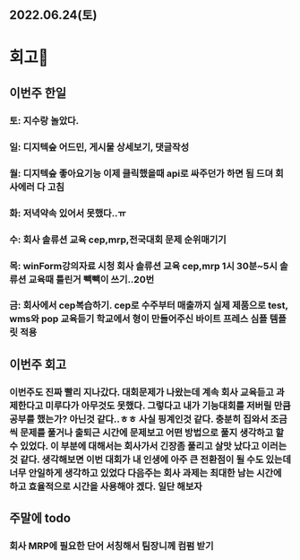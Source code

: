 ## 2022.06.24(토)
# 회고🎇

## 이번주 한일
### 토: 지수랑 놀았다.
### 일: 디지텍숲 어드민, 게시물 상세보기, 댓글작성
### 월: 디지텍숲 좋아요기능 이제 클릭했을때 api로 싸주던가 하면 됨 드뎌 회사에러 다 고침
### 화: 저녁약속 있어서 못했다..ㅠ
### 수: 회사 솔류션 교육 cep,mrp,전국대회 문제 순위매기기
### 목: winForm강의자료 시청 회사 솔류션 교육 cep,mrp 1시 30분~5시 솔류션 교육때 틀린거 빽빽이 쓰기..20번
### 금: 회사에서 cep복습하기. cep로 수주부터 매출까지 실제 제품으로 test, wms와 pop 교육듣기 학교에서 형이 만들어주신 바이트 프레스 심플 템플릿 적용

## 이번주 회고
### 이번주도 진짜 빨리 지나갔다. 대회문제가 나왔는데 계속 회사 교육듣고 과제한다고 미루다가 아무것도 못했다. 그렇다고 내가 기능대회를 저버릴 만큼 공부를 했는가? 아닌것 같다..ㅎㅎ 사실 핑계인것 같다. 충분히 집와서 조금씩 문제를 풀거나 출퇴근 시간에 문제보고 어떤 방법으로 풀지 생각하고 할 수 있었다. 이 부분에 대해서는 회사가서 긴장좀 풀리고 살맛 났다고 이러는것 같다. 생각해보면 이번 대회가 내 인생에 아주 큰 전환점이 될 수도 있는데 너무 안일하게 생각하고 있었다 다음주는 회사 과제는 최대한 남는 시간에 하고 효율적으로 시간을 사용해야 겠다. 일단 해보자


## 주말에 todo
### 회사 MRP에 필요한 단어 서칭해서 팀장니께 컴펌 받기
